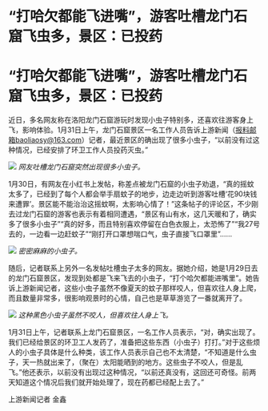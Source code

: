 # “打哈欠都能飞进嘴”，游客吐槽龙门石窟飞虫多，景区：已投药

# “打哈欠都能飞进嘴”，游客吐槽龙门石窟飞虫多，景区：已投药

近日，多名网友称在洛阳龙门石窟游玩时发现小虫子特别多，还喜欢往游客身上飞，影响体验。1月31日上午，龙门石窟景区一名工作人员告诉上游新闻（报料邮箱baoliaosy@163.com）记者，最近景区的确出现了很多小虫子，“以前没有过这种情况，已经安排了环卫工作人员投药灭虫。”

![](https://inews.gtimg.com/om_bt/OWWacfRzDO8FBoxgKax4rvHMxR5VmqAsUXkYrjVEHuPuUAA/1000)
_网友吐槽龙门石窟突然出现很多小虫子。_

1月30日，有网友在小红书上发帖，称差点被龙门石窟的小虫子劝退，“真的摇蚊太多了，已经到了每个人都会举手扇蚊子的地步，边走边听到游客吐槽‘花90块钱来遭罪’。景区能不能治治这摇蚊啊，太影响心情了！”这条帖子的评论区，不少刚去过龙门石窟的游客也表示有着相同遭遇，“景区有山有水，这几天暖和了，确实多了很多小虫子”“真的好多，而且特别喜欢停留在白色衣服上，太恐怖了”“我27号去的，一边看一边赶蚊子”“刚打开口罩想喘口气，虫子直接飞口罩里”……

![](https://inews.gtimg.com/om_bt/OL4R2j9lt139OGJn8Dja0b0pgm3eCHYeF1vfgb0NBMuPYAA/1000)
_密密麻麻的小虫子。_

随后，记者联系上另外一名发帖吐槽虫子太多的网友。据她介绍，她是1月29日去的龙门石窟景区，发现到处都是飞来飞去的小虫子，“打个哈欠都能进嘴里”。她告诉上游新闻记者，这些小虫子虽然不像夏天的蚊子那样咬人，但喜欢往人身上爬，而且数量非常多，很影响观景时的心情，自己也是草草游览了一番就离开了。

![](https://inews.gtimg.com/om_bt/OT3l-X1ysgx_GwcAxJH5g-tHGEMNiCeHA8hVVwfDKHcZIAA/1000)
_这种黑色小虫子虽然不咬人，但喜欢往人身上飞。_

1月31日上午，记者联系上龙门石窟景区，一名工作人员表示，“对，确实出现了。我们已经给景区的环卫工人发药了，准备把这些东西（小虫子）打打。”对于这些烦人的小虫子具体是什么种类，该工作人员表示自己也不太清楚，“不知道是什么虫子，天一热就出来了，（聚在）太阳能晒到的地方。这些虫子不咬人，但是乱飞。”他还表示，以前没有出现过这种情况，“以前还真没有，这回还可奇怪。前两天知道这个情况后我们就开始处理了，现在药都已经配上去了。”

上游新闻记者 金鑫

